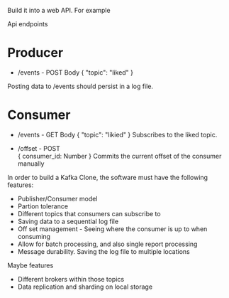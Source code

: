 Build it into a web API. For example

Api endpoints
# Producer 
 - /events - POST
Body 
{ 
    "topic": "liked" 
}
 
Posting data to /events should persist in a log file. 

# Consumer
 - /events - GET 
Body { 
    "topic": "likied"
}
Subscribes to the liked topic.

 - /offset - POST  
 {
    consumer_id: Number
 }
 Commits the current offset of the consumer manually


In order to build a Kafka Clone, the software must have the following features:
 - Publisher/Consumer model 
 - Partion tolerance
 - Different topics that consumers can subscribe to
 - Saving data to a sequential log file
 - Off set management - Seeing where the consumer is up to when consuming
 - Allow for batch processing, and also single report processing
 - Message durability. Saving the log file to multiple locations

Maybe features
 - Different brokers within those topics
 - Data replication and sharding on local storage





